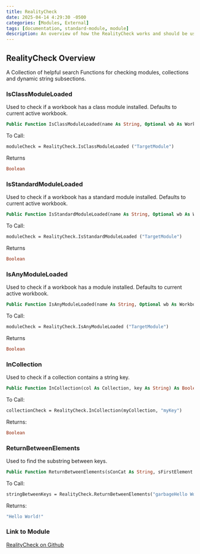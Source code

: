 ```yaml
---
title: RealityCheck
date: 2025-04-14 4:29:30 -0500
categories: [Modules, External]
tags: [documentation, standard-module, module]
description: An overview of how the RealityCheck works and should be used.
---
```


## RealityCheck Overview

A Collection of helpful search Functions for checking modules, collections and
dynamic string subsections.

### IsClassModuleLoaded

Used to check if a workbook has a class module installed. Defaults to current active workbook.
```vb
Public Function IsClassModuleLoaded(name As String, Optional wb As Workbook) As Boolean
```

To Call:
```vb
moduleCheck = RealityCheck.IsClassModuleLoaded ("TargetModule")
```

Returns 
```vb
Boolean
```

### IsStandardModuleLoaded

Used to check if a workbook has a standard module installed. Defaults to current active workbook.
```vb
Public Function IsStandardModuleLoaded(name As String, Optional wb As Workbook) As Boolean
```

To Call:
```vb
moduleCheck = RealityCheck.IsStandardModuleLoaded ("TargetModule")
```

Returns 
```vb
Boolean
```

### IsAnyModuleLoaded

Used to check if a workbook has a module installed. Defaults to current active workbook.
```vb
Public Function IsAnyModuleLoaded(name As String, Optional wb As Workbook) As Boolean
```

To Call:
```vb
moduleCheck = RealityCheck.IsAnyModuleLoaded ("TargetModule")
```

Returns 
```vb
Boolean
```

### InCollection

Used to check if a collection contains a string key.
```vb
Public Function InCollection(col As Collection, key As String) As Boolean
```

To Call:
```vb
collectionCheck = RealityCheck.InCollection(myCollection, "myKey")
```

Returns:
```vb
Boolean
```

### ReturnBetweenElements

Used to find the substring between keys.

```vb
Public Function ReturnBetweenElements(sConCat As String, sFirstElement As String, sSecondElement As String) As String
```

To Call:
```vb
stringBetweenKeys = RealityCheck.ReturnBetweenElements("garbageHello World!data", "garbage", "data")
```

Returns:
```vb
"Hello World!"
```

### Link to Module

[RealityCheck on Github](https://github.com/ScorpioGameKing/FringeUI/blob/main/fringeui/modules/FringeUI/RealityCheck.bas)
